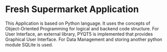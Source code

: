 # Fresh Supermarket Application
This Application is based on Python language. It uses the concepts of Object-Oriented Programming for logical and backend code structure. For User Interface, an external library, PYQT5 is implemented that provides Graphical User Interface. For Data Management and storing another python module SQLite is used.
